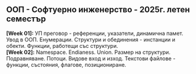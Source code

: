 ## ООП - Софтуерно инженерство - 2025г. летен семестър 

**[Week 01]:** УП преговор - референции, указатели, динамична памет. Увод в ООП. Енумерации. Структури и обединения - инстанции и обекти. Функции, работещи със структури.</br>
**[Week 02]:** Namespace. Endianess. Union. Размер на структури. Подравняване. Потоци. Видове вход и изход. Текстови файлове - функции, състояния, флагове, позициониране.
